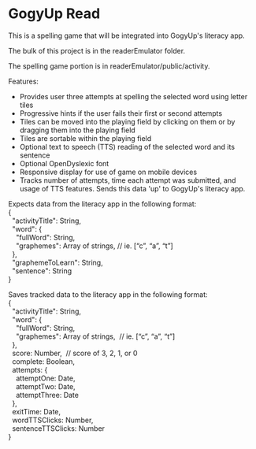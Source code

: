 GogyUp Read
===========

This is a spelling game that will be integrated into GogyUp's literacy app.

The bulk of this project is in the readerEmulator folder.

The spelling game portion is in readerEmulator/public/activity.

Features:
* Provides user three attempts at spelling the selected word using letter tiles
* Progressive hints if the user fails their first or second attempts
* Tiles can be moved into the playing field by clicking on them or by dragging them into the playing field
* Tiles are sortable within the playing field
* Optional text to speech (TTS) reading of the selected word and its sentence
* Optional OpenDyslexic font
* Responsive display for use of game on mobile devices
* Tracks number of attempts, time each attempt was submitted, and usage of TTS features. Sends this data 'up' to GogyUp's literacy app.

Expects data from the literacy app in the following format:  
{  
&nbsp;&nbsp;"activityTitle": String,  
&nbsp;&nbsp;"word": {  
&nbsp;&nbsp;&nbsp;&nbsp;"fullWord": String,  
&nbsp;&nbsp;&nbsp;&nbsp;"graphemes": Array of strings,   // ie. [“c”, “a”, “t”]  
&nbsp;&nbsp;},  
&nbsp;&nbsp;"graphemeToLearn": String,  
&nbsp;&nbsp;"sentence": String  
}  

Saves tracked data to the literacy app in the following format:  
{  
&nbsp;&nbsp;"activityTitle": String,  
&nbsp;&nbsp;"word": {  
&nbsp;&nbsp;&nbsp;&nbsp;"fullWord": String,  
&nbsp;&nbsp;&nbsp;&nbsp;"graphemes": Array of strings,&nbsp; // ie. [“c”, “a”, “t”]  
&nbsp;&nbsp;},  
&nbsp;&nbsp;score: Number,&nbsp; // score of 3, 2, 1, or 0  
&nbsp;&nbsp;complete: Boolean,  
&nbsp;&nbsp;attempts: {  
&nbsp;&nbsp;&nbsp;&nbsp;attemptOne: Date,  
&nbsp;&nbsp;&nbsp;&nbsp;attemptTwo: Date,  
&nbsp;&nbsp;&nbsp;&nbsp;attemptThree: Date  
&nbsp;&nbsp;},  
&nbsp;&nbsp;exitTime: Date,  
&nbsp;&nbsp;wordTTSClicks: Number,  
&nbsp;&nbsp;sentenceTTSClicks: Number  
}  
